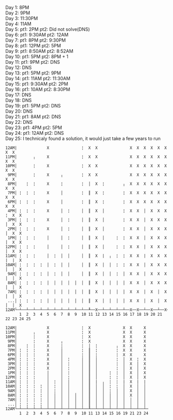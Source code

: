 Day  1: 8PM  
Day  2: 9PM  
Day  3: 11:30PM  
Day  4: 11AM  
Day  5: pt1:    2PM pt2: Did not solve(DNS)  
Day  6: pt1: 9:30AM pt2:    12AM  
Day  7: pt1:    8PM pt2:  9:30PM  
Day  8: pt1:   12PM pt2:     5PM  
Day  9: pt1: 8:50AM pt2:  8:52AM  
Day 10: pt1:    5PM pt2:     8PM + 1  
Day 11: pt1:    9PM pt2: DNS  
Day 12: DNS  
Day 13: pt1:    5PM pt2:     9PM  
Day 14: pt1:   11AM pt2: 11:30AM  
Day 15: pt1: 9:30AM pt2:     2PM  
Day 16: pt1:   10AM pt2:  8:30PM  
Day 17: DNS  
Day 18: DNS  
Day 19: pt1:    5PM pt2: DNS  
Day 20: DNS  
Day 21: pt1:    8AM pt2: DNS  
Day 22: DNS  
Day 23: pt1:    4PM pt2:     5PM  
Day 24: pt1:   12AM pt2: DNS  
Day 25: I technicaly found a solution, it would just take a few years to run  

``` chart
12AM|             X              ¦  X  X              X  X  X  X  X  X     X  X  
11PM│       ╷     X              ¦  X  X              X  X  X  X  X  X     X  X  
10PM│       ¦     X              ¦  X  X              X  X  X  X  X  X     X  X  
 9PM│       ¦     X     ╷        ¦  X  X              X  X  X  X  X  X     X  X  
 8PM│    ¦  ¦     X     ¦        ¦  │  X  ¦        ╷  X  X  X  X  X  X     X  X  
 7PM│ ¦  ¦  ¦     X     │        ¦  ║  X  ¦        ¦  X  X  X  X  X  X     X  X  
 6PM│ ¦  ¦  ¦     X     │        ¦  ║  X  ¦        ¦  X  X  X  X  X  X     X  X  
 4PM│ ¦  ¦  ¦     X     │  ¦     │  ║  X  │        ¦  X  X  │  X  X  X  ¦  X  X  
 3PM│ ¦  ¦  ¦     X     │  ¦     │  ║  X  │        ¦  X  X  │  X  X  X  │  X  X  
 2PM│ ¦  ¦  ¦     X     │  ¦     │  ║  X  │        ¦  X  X  │  X  X  X  │  X  X  
 1PM│ ¦  ¦  ¦     │     │  ¦     │  ║  X  │     ¦  ¦  X  X  │  X  X  X  │  X  X  
12PM│ ¦  ¦  ¦     │     │  ¦     │  ║  X  │     ¦  ¦  X  X  │  X  X  X  │  X  X  
11AM| ¦  ¦  ¦     │  ¦  │  │     │  ║  X  |  ╷  ¦  ¦  X  X  |  X  X  X  |  |  X  
10AM│ ¦  ¦  ¦  ¦  │  ¦  │  │     │  ║  X  │  │  ¦  ¦  X  X  │  X  X  X  │  │  X  
 9AM│ ¦  ¦  ¦  ¦  │  ¦  │  │     │  ║  X  │  │  ¦  │  X  X  │  X  X  X  │  │  X  
 8AM│ ¦  ¦  ¦  ¦  │  │  │  │  │  │  ║  X  │  │  │  │  X  X  │  X  X  X  │  │  X   
 7AM| ¦  ¦  ¦  ¦  │  │  │  │  │  │  ║  X  │  │  │  │  X  X  │  X  │  X  │  │  X  
 ...│ ¦  ¦  ¦  ¦  │  │  │  │  │  │  ║  X  │  │  │  │  X  X  │  X  │  X  │  │  X  
12AM└─┴──┴──┴──┴──┴──┴──┴──┴──┴──┴──╨──X──┴──┴──┴──┴──X──X──┴──X──┴──X──┴──┴──X──  
      1  2  3  4  5  6  7  8  9  10 11 12 13 14 15 16 17 18 19 20 21 22 23 24 25 
```


``` chart
12AM|             X              ¦  X              X  X     X 
11PM│       ╷     X              ¦  X              X  X     X 
10PM│       ¦     X              ¦  X              X  X     X 
 9PM│       ¦     X     ╷        ¦  X              X  X     X 
 8PM│    ¦  ¦     X     ¦        ¦  │  ¦        ╷  X  X     X 
 7PM│ ¦  ¦  ¦     X     │        ¦  ║  ¦        ¦  X  X     X 
 6PM│ ¦  ¦  ¦     X     │        ¦  ║  ¦        ¦  X  X     X 
 4PM│ ¦  ¦  ¦     X     │  ¦     │  ║  │        ¦  │  X  ¦  X 
 3PM│ ¦  ¦  ¦     X     │  ¦     │  ║  │        ¦  │  X  │  X 
 2PM│ ¦  ¦  ¦     X     │  ¦     │  ║  │        ¦  │  X  │  X 
 1PM│ ¦  ¦  ¦     │     │  ¦     │  ║  │     ¦  ¦  │  X  │  X 
12PM│ ¦  ¦  ¦     │     │  ¦     │  ║  │     ¦  ¦  │  X  │  X 
11AM| ¦  ¦  ¦     │  ¦  │  │     │  ║  |  ╷  ¦  ¦  |  X  |  | 
10AM│ ¦  ¦  ¦  ¦  │  ¦  │  │     │  ║  │  │  ¦  ¦  │  X  │  │ 
 9AM│ ¦  ¦  ¦  ¦  │  ¦  │  │     │  ║  │  │  ¦  │  │  X  │  │ 
 8AM│ ¦  ¦  ¦  ¦  │  │  │  │  │  │  ║  │  │  │  │  │  X  │  │  
 7AM| ¦  ¦  ¦  ¦  │  │  │  │  │  │  ║  │  │  │  │  │  │  │  │ 
 ...│ ¦  ¦  ¦  ¦  │  │  │  │  │  │  ║  │  │  │  │  │  │  │  │ 
12AM└─┴──┴──┴──┴──┴──┴──┴──┴──┴──┴──╨──┴──┴──┴──┴──┴──┴──┴──┴─  
      1  2  3  4  5  6  7  8  9  10 11 13 14 15 16 19 21 23 24
```
